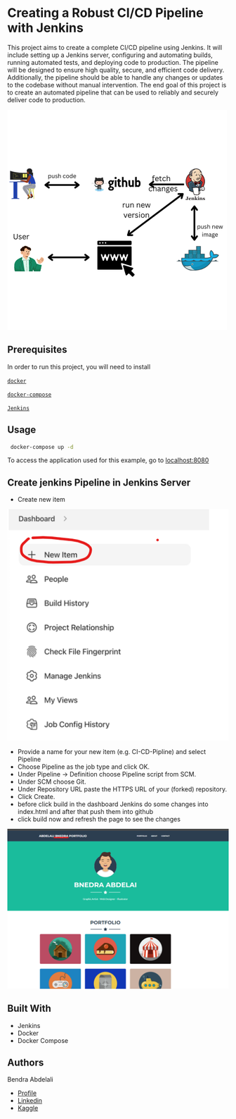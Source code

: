 
# Creating a Robust CI/CD Pipeline with Jenkins

This project aims to create a complete CI/CD pipeline using Jenkins. It will include setting up a Jenkins server, configuring and automating builds, running automated tests, and deploying code to production. The pipeline will be designed to ensure high quality, secure, and efficient code delivery. Additionally, the pipeline should be able to handle any changes or updates to the codebase without manual intervention. The end goal of this project is to create an automated pipeline that can be used to reliably and securely deliver code to production.


![image](./assets/read.png)


##  Prerequisites

In order to run this project, you will need to install

[`docker`](https://docs.docker.com/engine/install/ubuntu/)

[`docker-compose`](https://docs.docker.com/compose/install/)

[`Jenkins`](https://github.com/bendraabdelali/portfolio-docker-nginx-/tree/main/Jenkins%20Server )

## Usage
 ```bash
  docker-compose up -d
```

To access the application used for this example, go to [localhost:8080](http://localhost:8080/)

## Create jenkins Pipeline in Jenkins Server
* Create new item

![image](./assets/newitem.png)

* Provide a name for your new item (e.g. CI-CD-Pipline) and select Pipeline
* Choose Pipeline as the job type and click OK.
* Under Pipeline -> Definition choose Pipeline script from SCM.
* Under SCM choose Git.
* Under Repository URL paste the HTTPS URL of your (forked) repository.
* Click Create.
* before click build in the dashboard Jenkins do some changes into index.html and after that push them into github
* click build now and refresh the page to see the changes 

![image](./assets/changes.png)

## Built With
- Jenkins
- Docker
- Docker Compose


## Authors
Bendra Abdelali
- [Profile](https://github.com/bendraabdelali)
- [Linkedin](https://www.linkedin.com/in/abdelali-bendra-934755182/)
- [Kaggle](https://www.kaggle.com/bendraabdelali)
